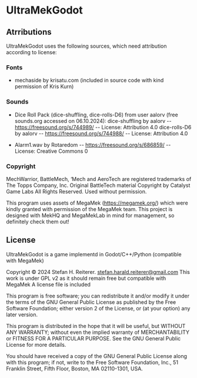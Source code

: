 # UltraMekGodot

## Atrributions

UltraMekGodot uses the following sources, which need attribution according to license:

### Fonts

- mechaside by krisatu.com (included in source code with kind permission of Kris Kurn)

### Sounds

- Dice Roll Pack (dice-shuffling, dice-rolls-D6) from user aalorv (free sounds.org accessed on 06.10.2024): 
  dice-shuffling by aalorv -- https://freesound.org/s/744989/ -- License: Attribution 4.0
  dice-rolls-D6 by aalorv -- https://freesound.org/s/744988/ -- License: Attribution 4.0

- Alarm1.wav by Rotaredom -- https://freesound.org/s/686859/ -- License: Creative Commons 0

### Copyright

MechWarrior, BattleMech, ‘Mech and AeroTech are registered trademarks of
The Topps Company, Inc. Original BattleTech material Copyright by Catalyst Game Labs
All Rights Reserved. Used without permission.

This program uses assets of MegaMek (https://megamek.org/) which were kindly granted with permission of the MegaMek team.
This project is designed with MekHQ and MegaMekLab in mind for management, so definitely check them out!

## License
UltraMekGodot is a game implementd in Godot/C++/Python (compatible with MegaMek)

Copyright © 2024 Stefan H. Reiterer.
stefan.harald.reiterer@gmail.com 
This work is under GPL v2 as it should remain free but compatible with MegaMek
A license file is included

This program is free software; you can redistribute it and/or
modify it under the terms of the GNU General Public License
as published by the Free Software Foundation; either version 2
of the License, or (at your option) any later version.

This program is distributed in the hope that it will be useful,
but WITHOUT ANY WARRANTY; without even the implied warranty of
MERCHANTABILITY or FITNESS FOR A PARTICULAR PURPOSE.  See the
GNU General Public License for more details.

You should have received a copy of the GNU General Public License
along with this program; if not, write to the Free Software
Foundation, Inc., 51 Franklin Street, Fifth Floor, Boston, MA  02110-1301, USA.

